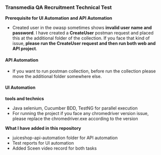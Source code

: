 ### Transmedia QA Recruitment Technical Test

**Prerequisite for UI Automation and API Automation**
- Created user in the owasp sometimes shows <b>invalid user name
and password</b>. I have created a <b>CreateUser</b> postman request and
placed this at the additional folder of the collection. If 
you face that kind of issue,<b> please run the CreateUser request
and then run both web and API project</b>.

#### API Automation
- If you want to run postman collection, before run the
collection please move the additional folder somewhere else.

#### UI Automation

**tools and technics**
- Java selenium, Cucumber BDD, TestNG for parallel execution
- For running the project if you face any chromedriver version
issue, please replace the chromedriver.exe according to the version

**What I have added in this repository**
- juiceshop-api-automation folder for API automation
- Test reports for UI automation
- Added Sceen video record for both tasks
